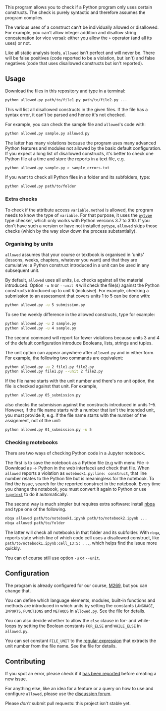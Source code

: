 This program allows you to check if a Python program only uses certain constructs.
The check is purely syntactic and therefore assumes the program compiles.

The various uses of a construct can't be individually allowed or disallowed.
For example, you can't allow integer addition
and disallow string concatenation (or vice versa): either you allow
the `+` operator (and all its uses) or not.

Like all static analysis tools, `allowed` isn't perfect and will never be.
There will be false positives (code reported to be a violation, but isn't)
and false negatives (code that uses disallowed constructs but isn't reported).

## Usage
Download the files in this repository and type in a terminal:
```bash
python allowed.py path/to/file1.py path/to/file2.py ...
```
This will list all disallowed constructs in the given files.
If the file has a syntax error, it can't be parsed and hence it's not checked.

For example, you can check the sample file and `allowed`'s code with:
```bash
python allowed.py sample.py allowed.py
```
The latter has many violations because the program uses many advanced
Python features and modules not allowed by the basic default configuration.
If you expect a long list of disallowed constructs, it's better to
check one Python file at a time and store the reports in a text file, e.g.
```bash
python allowed.py sample.py > sample_errors.txt
```
If you want to check all Python files in a folder and its subfolders, type:
```bash
python allowed.py path/to/folder
```

### Extra checks

To check if the attribute access `variable.method` is allowed,
the program needs to know the type of `variable`. For that purpose, it uses
the [`pytype`](https://google.github.io/pytype) type checker,
which only works with Python versions 3.7 to 3.10.
If you don't have such a version or have not installed `pytype`,
`allowed` skips those checks (which by the way slow down the process substantially).

### Organising by units

`allowed` assumes that your course or textbook is organised in 'units'
(lessons, weeks, chapters, whatever you want) and that they are cumulative:
a Python construct introduced in a unit can be used in any subsequent unit.

By default, `allowed` uses all units, i.e. checks against all the material introduced.
Option `-u N` or `--unit N` will check the file(s) against
the Python constructs introduced up to unit `N` (inclusive).
For example, checking a submission to an assessment that covers units 1 to 5
can be done with:
```bash
python allowed.py -u 5 submission.py
```
To see the weekly difference in the allowed constructs, type for example:
```bash
python allowed.py -u 2 sample.py
python allowed.py -u 4 sample.py
```
The second command will report far fewer violations because units 3 and 4 of
the default configuration introduce Booleans, lists, strings and tuples.

The unit option can appear anywhere after `allowed.py` and in either form.
For example, the following two commands are equivalent:
```bash
python allowed.py -u 2 file1.py file2.py
python allowed.py file1.py --unit 2 file2.py
```

If the file name starts with the unit number and there's no unit option,
the file is checked against that unit. For example,
```bash
python allowed.py 05_submission.py
```
also checks the submisison against the constructs introduced in units 1–5.
However, if the file name starts with a number that isn't the intended unit,
you must provide it,
e.g. if the file name starts with the number of the assignment, not of the unit:
```bash
python allowed.py 01_submission.py -u 5
```

### Checking motebooks
There are two ways of checking Python code in a Jupyter notebook.

The first is to save the notebook as a Python file
(e.g with menu File -> Download as -> Python in the web interface) and check that file.
When `allowed` reports a violation as `notebook1.py:line: construct`,
that line number relates to the Python file but is meaningless for the notebook.
To find the issue, search for the reported construct in the notebook.
Every time you change the notebook, you must convert it again to Python
or use [`jupytext`](https://jupytext.readthedocs.io) to do it automatically.

The second way is much simpler but requires extra software:
install [nbqa](https://http://nbqa.readthedocs.io) and type one of the following.
```bash
nbqa allowed path/to/notebook1.ipynb path/to/notebook2.ipynb ...
nbqa allowed path/to/folder
```
The latter will check all notebooks in that folder and its subfolder.
With `nbqa`, reports state which line of which code cell uses a disallowed construct,
like `path/to/notebook1.ipynb:cell_13:5: ...`, which helps find the issue more quickly.

You can of course still use option `-u` or `--unit`.

## Configuration
The program is already configured for our course,
[M269](https://www.open.ac.uk/courses/modules/m269), but you can change that.

You can define which language elements, modules, built-in functions and methods
are introduced in which units by setting the constants
`LANGUAGE`, `IMPORTS`, `FUNCTIONS` and `METHODS` in `allowed.py`.
See the file for details.

You can also decide whether to allow the `else` clause in for- and while-loops
by setting the Boolean constants `FOR_ELSE` and `WHILE_ELSE` in `allowed.py`.

You can set constant `FILE_UNIT` to the
[regular expression](https://docs.python.org/3/howto/regex.html)
that extracts the unit number from the file name. See the file for details.

## Contributing
If you spot an error, please check if it
[has been reported](https://github.com/dsa-ou/allowed/issues)
before creating a new issue.

For anything else, like an idea for a feature or
a query on how to use and configure `allowed`, please use the
[discussion forum](https://github.com/dsa-ou/allowed/discussion).

Please _don't_ submit pull requests: this project isn't stable yet.